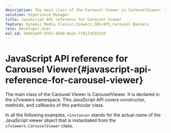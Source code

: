 ```yaml
---
description: The main class of the Carousel Viewer is CarouselViewer. It is declared in the s7viewers namespace. This JavaScript API covers constructor, methods, and callbacks of this particular class.
solution: Experience Manager
title: JavaScript API reference for Carousel Viewer
feature: Dynamic Media Classic,Viewers,SDK/API,Carousel Banners
role: Developer,User
exl-id: 58e01a97-0761-4569-8a2e-77b17a55521d
---
```

# JavaScript API reference for Carousel Viewer{#javascript-api-reference-for-carousel-viewer}

The main class of the Carousel Viewer is CarouselViewer. It is declared in the s7viewers namespace. This JavaScript API covers constructor, methods, and callbacks of this particular class.

In all the following examples, `<instance>` stands for the actual name of the JavaScript viewer object that is instantiated from the `s7viewers.CarouselViewer` class.
